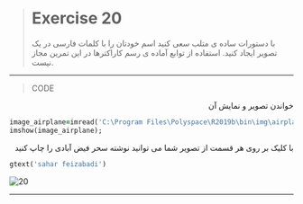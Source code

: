 
> # Exercise 20
> با دستورات ساده ی متلب سعی کنید اسم خودتان را با کلمات فارسی در یک تصویر ایجاد کنید. استفاده از توابع آماده ی رسم کاراکترها در این تمرین مجاز نیست.
***
>CODE

<div dir="rtl">
خواندن تصویر و نمایش آن
</div>

```ruby
image_airplane=imread('C:\Program Files\Polyspace\R2019b\bin\img\airplane.png');
imshow(image_airplane);
```

<div dir="rtl">
با کلیک بر روی هر قسمت از تصویر شما می توانید نوشته سحر فیض آبادی را چاپ کنید
</div>

```ruby
gtext('sahar feizabadi')
```

![20](https://user-images.githubusercontent.com/57560004/116751453-4ac10480-aa19-11eb-9f4a-6298696da2d7.jpg)

***
